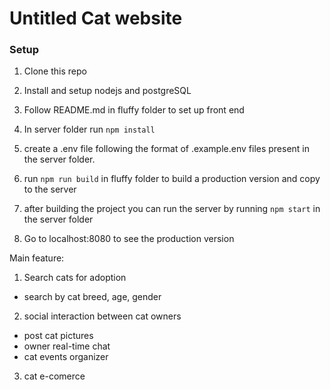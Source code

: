 # Untitled Cat website

### Setup 
1) Clone this repo

2) Install and setup nodejs and postgreSQL 

3) Follow README.md in fluffy folder to set up front end

4) In server folder run ```npm install```

5) create a .env file following the format of .example.env files present in the server folder.

6) run ```npm run build``` in fluffy folder to build a production version and copy to the server

7) after building the project you can run the server by running ```npm start``` in the server folder

8) Go to localhost:8080 to see the production version



Main feature:

1) Search cats for adoption
  - search by cat breed, age, gender
2) social interaction between cat owners
  - post cat pictures
  - owner real-time chat 
  - cat events organizer
3) cat e-comerce 
  
